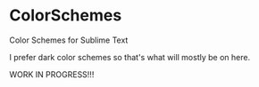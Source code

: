 # ColorSchemes
Color Schemes for Sublime Text

I prefer dark color schemes so that's what will mostly be on here. 

WORK IN PROGRESS!!!
